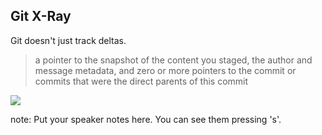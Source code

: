 ##  Git X-Ray

Git doesn't just track deltas.

 > a pointer to the snapshot of the content you staged, the author and message metadata, and zero or more pointers to the commit or commits that were the direct parents of this commit

![](img/commit_dissect.png)

note:
    Put your speaker notes here.
    You can see them pressing 's'.
